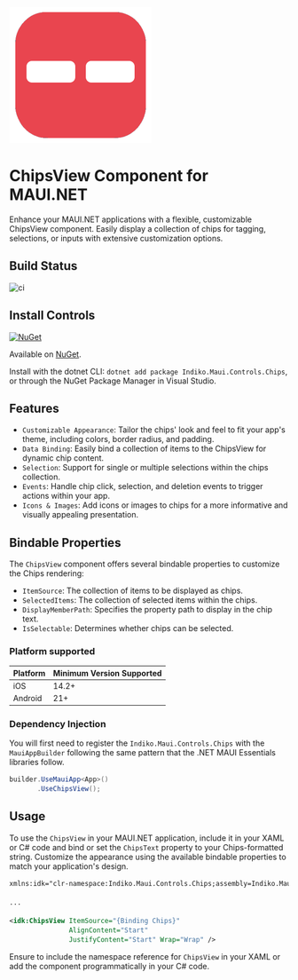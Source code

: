 ![](nuget.png)

# ChipsView Component for MAUI.NET
Enhance your MAUI.NET applications with a flexible, customizable ChipsView component. Easily display a collection of chips for tagging, selections, or inputs with extensive customization options.

## Build Status
![ci](https://github.com/0xc3u/Indiko.Maui.Controls.Chips/actions/workflows/ci.yml/badge.svg)

## Install Controls
[![NuGet](https://img.shields.io/nuget/v/Indiko.Maui.Controls.Chips.svg?label=NuGet)](https://www.nuget.org/packages/Indiko.Maui.Controls.Chips/)

Available on [NuGet](http://www.nuget.org/packages/Indiko.Maui.Controls.Chips.Chips).

Install with the dotnet CLI: `dotnet add package Indiko.Maui.Controls.Chips`, or through the NuGet Package Manager in Visual Studio.


## Features
- `Customizable Appearance`: Tailor the chips' look and feel to fit your app's theme, including colors, border radius, and padding.
- `Data Binding`: Easily bind a collection of items to the ChipsView for dynamic chip content.
- `Selection`: Support for single or multiple selections within the chips collection.
- `Events`: Handle chip click, selection, and deletion events to trigger actions within your app.
- `Icons & Images`: Add icons or images to chips for a more informative and visually appealing presentation.

## Bindable Properties

The `ChipsView` component offers several bindable properties to customize the Chips rendering:

- `ItemSource`: The collection of items to be displayed as chips.
- `SelectedItems`: The collection of selected items within the chips.
- `DisplayMemberPath`: Specifies the property path to display in the chip text.
- `IsSelectable`: Determines whether chips can be selected.



### Platform supported

| Platform | Minimum Version Supported |
|----------|--------------------------|
| iOS      |   14.2+         |
| Android  |   21+   |

### Dependency Injection

You will first need to register the `Indiko.Maui.Controls.Chips` with the `MauiAppBuilder` following the same pattern that the .NET MAUI Essentials libraries follow.

```csharp
builder.UseMauiApp<App>()
	   .UseChipsView();
```

## Usage

To use the `ChipsView` in your MAUI.NET application, include it in your XAML or C# code and bind or set the `ChipsText` property to your Chips-formatted string. Customize the appearance using the available bindable properties to match your application's design.

```xml
xmlns:idk="clr-namespace:Indiko.Maui.Controls.Chips;assembly=Indiko.Maui.Controls.Chips"

...

<idk:ChipsView ItemSource="{Binding Chips}" 
               AlignContent="Start"
               JustifyContent="Start" Wrap="Wrap" />
```

Ensure to include the namespace reference for `ChipsView` in your XAML or add the component programmatically in your C# code.
